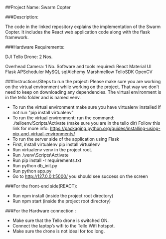 ##Project Name: Swarm Copter

###Description:

The code in the linked repository explains the implementation of the Swarm Copter. It includes the React web application code along with the flask framework.


###Hardware Requirements: 

DJI Tello Drone: 2 Nos.

Overhead Camera: 1 No.
	Software and tools required:
React
Material UI
Flask
APScheduler
MySQL
sqlAlchemy
Marshmellow
TelloSDK
OpenCV


###Instructions/Steps to run the project:
Please make sure you are working on the virtual environment while working on the project. That way we don't need to keep on downloading any dependencies.
The virtual environment is in the tello folder and is named venv.

* To run the virtual environment make sure you have virtualenv installed If not run "pip install virtualenv"
* To run the virtual environment: run the command: ./telloenv/Scripts/Activate (make sure you are in the tello dir) Follow this link for more info: https://packaging.python.org/guides/installing-using-pip-and-virtual-environments/
* To run the server side of the application using Flask
* First, install virtualenv pip install virtualenv
* Run virtualenv venv in the project root.
* Run .\venv\Scripts\Activate
* Run pip install -r requirements.txt
* Run python db_init.py
* Run python app.py
* Go to http://127.0.0.1:5000/ you should see success on the screen

###For the front-end side(REACT):

* Run npm install (inside the project root directory)
* Run npm start (inside the project root directory)

###For the Hardware connection :

* Make sure that the Tello drone is switched ON.
* Connect the laptop’s wifi to the Tello Wifi hotspot.
* Make sure the drone is not ideal for too long. 
 

